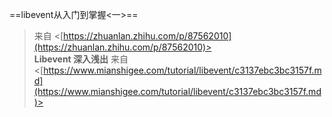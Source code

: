 ==libevent从入门到掌握<一>==
 > 来自 <[https://zhuanlan.zhihu.com/p/87562010](https://zhuanlan.zhihu.com/p/87562010)>   
**Libevent 深入浅出**
 > 来自 <[https://www.mianshigee.com/tutorial/libevent/c3137ebc3bc3157f.md](https://www.mianshigee.com/tutorial/libevent/c3137ebc3bc3157f.md)>